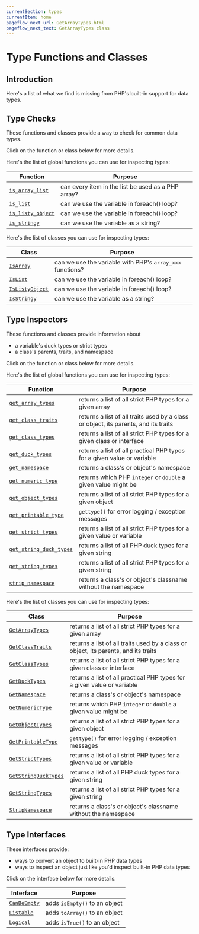 ```yaml
---
currentSection: types
currentItem: home
pageflow_next_url: GetArrayTypes.html
pageflow_next_text: GetArrayTypes class
---
```


# Type Functions and Classes

## Introduction

Here's a list of what we find is missing from PHP's built-in support for data types.

## Type Checks

These functions and classes provide a way to check for common data types.

Click on the function or class below for more details.

Here's the list of global functions you can use for inspecting types:

Function | Purpose
---------|--------
[`is_array_list`](is_array_list.html) | can every item in the list be used as a PHP array?
[`is_list`](IsList.html) | can we use the variable in foreach() loop?
[`is_listy_object`](IsListyObject.html) | can we use the variable in foreach() loop?
[`is_stringy`](IsStringy.html) | can we use the variable as a string?

Here's the list of classes you can use for inspecting types:

Class | Purpose
------|--------
[`IsArray`](IsArray.html) | can we use the variable with PHP's `array_xxx` functions?
[`IsList`](IsList.html) | can we use the variable in foreach() loop?
[`IsListyObject`](IsListyObject.html) | can we use the variable in foreach() loop?
[`IsStringy`](IsStringy.html) | can we use the variable as a string?


## Type Inspectors

These functions and classes provide information about

* a variable's duck types or strict types
* a class's parents, traits, and namespace

Click on the function or class below for more details.

Here's the list of global functions you can use for inspecting types:

Function | Purpose
---------|--------
[`get_array_types`](GetArrayTypes.html) | returns a list of all strict PHP types for a given array
[`get_class_traits`](GetClassTraits.html) | returns a list of all traits used by a class or object, its parents, and its traits
[`get_class_types`](GetClassTypes.html) | returns a list of all strict PHP types for a given class or interface
[`get_duck_types`](GetDuckTypes.html) | returns a list of all practical PHP types for a given value or variable
[`get_namespace`](GetNamespace.html) | returns a class's or object's namespace
[`get_numeric_type`](GetNumericType.html) | returns which PHP `integer` or `double` a given value might be
[`get_object_types`](GetObjectTypes.html) | returns a list of all strict PHP types for a given object
[`get_printable_type`](GetPrintableType.html) | `gettype()` for error logging / exception messages
[`get_strict_types`](GetStrictTypes.html) | returns a list of all strict PHP types for a given value or variable
[`get_string_duck_types`](GetStringDuckTypes.html) | returns a list of all PHP duck types for a given string
[`get_string_types`](GetStringTypes.html) | returns a list of all strict PHP types for a given string
[`strip_namespace`](StripNamespace.html) | returns a class's or object's classname without the namespace

Here's the list of classes you can use for inspecting types:

Class | Purpose
------|--------
[`GetArrayTypes`](GetArrayTypes.html) | returns a list of all strict PHP types for a given array
[`GetClassTraits`](GetClassTraits.html) | returns a list of all traits used by a class or object, its parents, and its traits
[`GetClassTypes`](GetClassTypes.html) | returns a list of all strict PHP types for a given class or interface
[`GetDuckTypes`](GetDuckTypes.html) | returns a list of all practical PHP types for a given value or variable
[`GetNamespace`](GetNamespace.html) | returns a class's or object's namespace
[`GetNumericType`](GetNumericType.html) | returns which PHP `integer` or `double` a given value might be
[`GetObjectTypes`](GetObjectTypes.html) | returns a list of all strict PHP types for a given object
[`GetPrintableType`](GetPrintableType.html) | `gettype()` for error logging / exception messages
[`GetStrictTypes`](GetStrictTypes.html) | returns a list of all strict PHP types for a given value or variable
[`GetStringDuckTypes`](GetStringDuckTypes.html) | returns a list of all PHP duck types for a given string
[`GetStringTypes`](GetStringTypes.html) | returns a list of all strict PHP types for a given string
[`StripNamespace`](StripNamespace.html) | returns a class's or object's classname without the namespace

## Type Interfaces

These interfaces provide:

* ways to convert an object to built-in PHP data types
* ways to inspect an object just like you'd inspect built-in PHP data types

Click on the interface below for more details.

Interface | Purpose
----------|--------
[`CanBeEmpty`](CanBeEmpty.html) | adds `isEmpty()` to an object
[`Listable`](Listable.html) | adds `toArray()` to an object
[`Logical`](Logical.html) | adds `isTrue()` to an object
